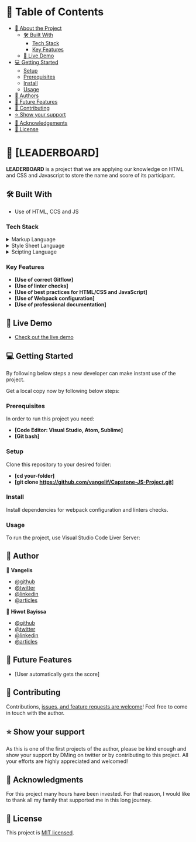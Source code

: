 # 📗 Table of Contents

- [📖 About the Project](#about-project)
  - [🛠 Built With](#built-with)
    - [Tech Stack](#tech-stack)
    - [Key Features](#key-features)
  - [🚀 Live Demo](#live-demo)
- [💻 Getting Started](#getting-started)
  - [Setup](#setup)
  - [Prerequisites](#prerequisites)
  - [Install](#install)
  - [Usage](#usage)
- [👥 Authors](#authors)
- [🔭 Future Features](#future-features)
- [🤝 Contributing](#contributing)
- [⭐️ Show your support](#support)
- [🙏 Acknowledgements](#acknowledgements)
- [📝 License](#license)

# 📖 [LEADERBOARD] <a name="about-project"></a>

**LEADERBOARD** is a project that we are applying our knowledge on HTML and CSS and Javascript to store the name and score of its participant.

## 🛠 Built With <a name="built-with"></a>

- Use of HTML, CCS and JS

### Tech Stack <a name="tech-stack"></a>

<details>
  <summary>Markup Language</summary>
  <ul>
    <li><a href="https://html.spec.whatwg.org/">HTML</a></li>
  </ul>
</details>

<details>
  <summary>Style Sheet Language</summary>
  <ul>
    <li><a href="https://www.w3.org/TR/CSS/#css">CCS</a></li>
  </ul>
</details>

<details>
<summary>Scipting Language</summary>
  <ul>
    <li><a href="https://www.javascript.com/">JAVASCRIPT</a></li>
  </ul>
</details>

### Key Features <a name="key-features"></a>

- **[Use of correct Gitflow]**
- **[Use of linter checks]**
- **[Use of best practices for HTML/CSS and JavaScript]**
- **[Use of Webpack configuration]**
- **[Use of professional documentation]**

## 🚀 Live Demo <a name="live-demo"></a>

- <a href="#">Check out the live demo</a>

## 💻 Getting Started <a name="getting-started"></a>

By following below steps a new developer can make instant use of the project.

Get a local copy now by following below steps:

### Prerequisites

In order to run this project you need:

- **[Code Editor: Visual Studio, Atom, Sublime]**
- **[Git bash]**

### Setup

Clone this repository to your desired folder:

- **[cd your-folder]**
- **[git clone https://github.com/vangelif/Capstone-JS-Project.git]**

### Install

Install dependencies for webpack configuration and linters checks.

### Usage

To run the project, use Visual Studio Code Liver Server:

## 👥 Author <a name="authors"></a>

👤 **Vangelis**

- [@github](https://github.com/vangelif)
- [@twitter](https://twitter.com/vangfot)
- [@linkedin](https://www.linkedin.com/in/vangfot/)
- [@articles](https://vangelis.website/essays)

👤 **Hiwot Bayissa**

- [@github](https://github.com/vangelif)
- [@twitter](https://twitter.com/vangfot)
- [@linkedin](https://www.linkedin.com/in/vangfot/)
- [@articles](https://vangelis.website/essays)

## 🔭 Future Features <a name="future-features"></a>

- [User automatically gets the score]

## 🤝 Contributing <a name="contributing"></a>

Contributions, <a href="https://github.com/vangelif/Leaderboard/issues">issues, and feature requests are welcome</a>! Feel free to come in touch with the author.

## ⭐️ Show your support <a name="support"></a>

As this is one of the first projects of the author, please be kind enough and show your support by DMing on twitter or by contributing to this project. All your efforts are highly appreciated and welcomed!

## 🙏 Acknowledgments <a name="acknowledgements"></a>

For this project many hours have been invested. For that reason, I would like to thank all my family that supported me in this long journey.

## 📝 License <a name="license"></a>

This project is <a href="https://github.com/vangelif/Portfolio/blob/popup-window/license.md">MIT licensed</a>.
